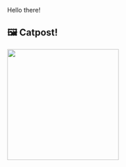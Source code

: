 Hello there!



## 🖼️ Catpost!

<sub>
    <img src="https://cdn2.thecatapi.com/images/a0i.jpg" height="256">
</sub>

